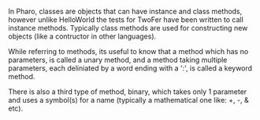 In Pharo, classes are objects that can have instance and class methods, however unlike HelloWorld the tests for TwoFer have been written to call instance methods. Typically class methods are used for constructing new objects (like a contructor in other languages).While referring to methods, its useful to know that a method which has no parameters, is called a unary method, and a method taking multiple parameters, each deliniated by a word ending with a ':', is called a keyword method.There is also a third type of method, binary, which takes only 1 parameter and uses a symbol(s) for a name (typically a mathematical one like: +, -, & etc).